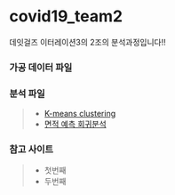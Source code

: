 # covid19_team2
데잇걸즈 이터레이션3의 2조의 분석과정입니다!!

### 가공 데이터 파일

### 분석 파일
> - [K-means clustering](k-means.ipynb)
> - [면적 예측 회귀분석](회귀분석.ipynb)


### 참고 사이트
> - 첫번째
> - 두번째 
